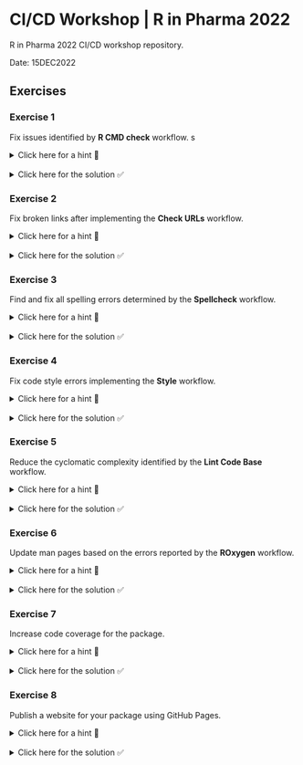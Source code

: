 # CI/CD Workshop | R in Pharma 2022

R in Pharma 2022 CI/CD workshop repository.

Date: 15DEC2022

## Exercises

### Exercise 1

Fix issues identified by **R CMD check** workflow.
s
<details><summary>Click here for a hint 🔎</summary>
A unit test is failing for <code>hello.R</code>.
</details>

<br/>

<details><summary>Click here for the solution ✅</summary>
The expected message should be <code>Welcome to the R/Pharma CI/CD workshop!</code> (<code>R/Pharma</code> is missing from the message) in the <code>tests/testthat/test-hello.R</code> file.
</details>

### Exercise 2

Fix broken links after implementing the **Check URLs** workflow.

<details><summary>Click here for a hint 🔎</summary>
An R/Pharma link is broken in the <code>NEWS.md</code> file.
</details>

<br/>

<details><summary>Click here for the solution ✅</summary>
The rinpharma website domain is incorrectly set as <code>.xcom</code>. It should be <code>.com</code>.
</details>

### Exercise 3

Find and fix all spelling errors determined by the **Spellcheck** workflow.

<details><summary>Click here for a hint 🔎</summary>
One or more words are misspelled in the <code>NEWS.md</code> file.
</details>

<br/>

<details><summary>Click here for the solution ✅</summary>
The word <code>link</code> is misspelled as <code>linke</code> in <code>NEWS.md</code>.
The word <code>strangephrase</code> should be <code>strange phrase</code> in <code>NEWS.md</code>.
Fix the spelling first in the <code>NEWS.md</code> file.
Next, simply run <code>spelling::update_wordlist(confirm="Yes")</code> to add technical jargon to the wordlist.
</details>

### Exercise 4

Fix code style errors implementing the **Style** workflow.

<details><summary>Click here for a hint 🔎</summary>
There's a minor style issue in the <code>R/hello.R</code> file.
</details>

<br/>

<details><summary>Click here for the solution ✅</summary>
Simply run <code>styler::style_file("R/hello.R")</code> to automatically style the file.
</details>

### Exercise 5

Reduce the cyclomatic complexity identified by the **Lint Code Base** workflow.

<details><summary>Click here for a hint 🔎</summary>
The issue is manifested in the <code>R/hello.R</code> file.
</details>

<br/>

<details><summary>Click here for the solution ✅</summary>
Reduce the number of if statements to reduce the cyclomatic complexity in the <code>R/hello.R</code> file for the <code>linter_ex()</code> function.
Run <code>styler::style_file("R/hello.R")</code> to fix style issues, if any.
Then, run <code>lintr::lint_package()</code> iteratively to determine whether the issue has been resolved.
</details>

### Exercise 6

Update man pages based on the errors reported by the **ROxygen** workflow.

<details><summary>Click here for a hint 🔎</summary>
Function documentation is not up-to-date for <code>R/cicdworkshop-package.R</code> and the <code>linter_ex()</code> function.
</details>

<br/>

<details><summary>Click here for the solution ✅</summary>
Simply run <code>roxygen2::roxygenize('.', roclets = c('rd', 'collate', 'namespace'))</code> or <code>devtools::document()</code> to automatically update all man pages.
</details>

### Exercise 7

Increase code coverage for the package.

<details><summary>Click here for a hint 🔎</summary>
Add a simple unit test for the <code>linter_ex()</code> function defined in the <code>R/hello.R</code> file.
</details>

<br/>

<details><summary>Click here for the solution ✅</summary>
Run <code>covr::package_coverage()</code> to note the current code coverage.

In the <code>tests/testthat/test-hello.R</code> file, add the following test:

<pre>
test_that("linter_ex is surprised", {
  expect_message(
    linter_ex("lint"),
    "^Whoa!\\n"
  )
})
</pre>

Run tests locally by executing <code>devtools::test()</code> to make sure that the tests succeed.

Then, run <code>covr::package_coverage()</code> to see that the code coverage has increased.
</details>

### Exercise 8

Publish a website for your package using GitHub Pages.

<details><summary>Click here for a hint 🔎</summary>
Update the <code>_pkgdown.yml</code> and add the <b>pkgdown</b> workflow.
</details>

<br/>

<details><summary>Click here for the solution ✅</summary>
Update the <code>url</code> by replacing <code>pharmaverse</code> with your GitHub username and repository name.
</details>

